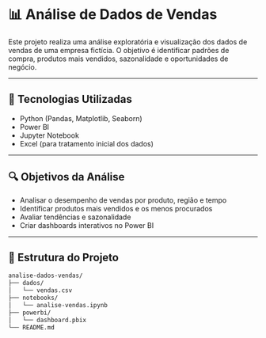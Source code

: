 # 📊 Análise de Dados de Vendas

Este projeto realiza uma análise exploratória e visualização dos dados de vendas de uma empresa fictícia. O objetivo é identificar padrões de compra, produtos mais vendidos, sazonalidade e oportunidades de negócio.

---

## 🧰 Tecnologias Utilizadas

- Python (Pandas, Matplotlib, Seaborn)
- Power BI
- Jupyter Notebook
- Excel (para tratamento inicial dos dados)

---

## 🔍 Objetivos da Análise

- Analisar o desempenho de vendas por produto, região e tempo
- Identificar produtos mais vendidos e os menos procurados
- Avaliar tendências e sazonalidade
- Criar dashboards interativos no Power BI

---

## 📂 Estrutura do Projeto
```markdown
analise-dados-vendas/
├── dados/
│   └── vendas.csv
├── notebooks/
│   └── analise-vendas.ipynb
├── powerbi/
│   └── dashboard.pbix
└── README.md

